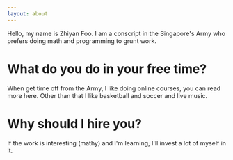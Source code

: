 ```yaml
---
layout: about
---
```


Hello, my name is Zhiyan Foo. I am a conscript in the Singapore's Army who
prefers doing math and programming to grunt work. 

# What do you do in your free time?
When get time off from the Army, I like doing online courses, you can read more
here. Other than that I like basketball and soccer and live music. 

# Why should I hire you?
If the work is interesting (mathy) and I'm learning, I'll invest a lot of
myself in it.

